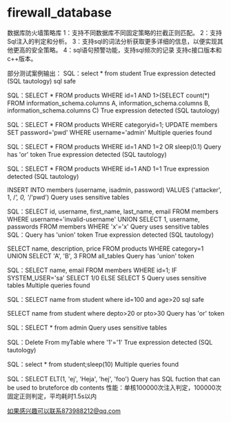 # firewall_database
数据库防火墙策略库
1：支持不同数据库不同固定策略的拦截正则匹配。
2：支持Sql注入的判定和分析。
3：支持sql的词法分析获取更多详细的信息，以便实现其他更高的安全策略。
4：sql语句预警功能，支持sql频次的记录
支持c接口版本和c++版本。

部分测试案例输出：
SQL：select * from student
True expression detected (SQL tautology)
sql safe

SQL：SELECT * FROM products WHERE id=1 AND 1>(SELECT count(*) FROM information_schema.columns A, information_schema.columns B, information_schema.columns C)
True expression detected (SQL tautology)

SQL：SELECT * FROM products WHERE categoryid=1; UPDATE members SET password='pwd' WHERE username='admin'
Multiple queries found

SQL：SELECT * FROM products WHERE id=1 AND 1=2 OR sleep(0.1)
Query has 'or' token
True expression detected (SQL tautology)

SQL：SELECT * FROM products WHERE id=1 AND 1=1
True expression detected (SQL tautology)

INSERT INTO members (username, isadmin, password) VALUES ('attacker', 1, /*', 0, '*/'pwd')
Query uses sensitive tables

SQL：SELECT id, username, first_name, last_name, email FROM members WHERE username='invalid-username' UNION SELECT 1, username, passwords FROM members WHERE 'x'='x'
Query uses sensitive tables
SQL：Query has 'union' token
True expression detected (SQL tautology)

SELECT name, description, price FROM products WHERE category=1 UNION SELECT 'A', 'B', 3 FROM all_tables
Query has 'union' token

SQL：SELECT name, email FROM members WHERE id=1; IF SYSTEM_USER='sa' SELECT 1/0 ELSE SELECT 5
Query uses sensitive tables
Multiple queries found

SQL：SELECT name from student where id=100 and age>20
sql safe

SELECT name from student where depto>20 or pto>30
Query has 'or' token

SQL：SELECT * from admin
Query uses sensitive tables

SQL：Delete From myTable where '1'='1'
True expression detected (SQL tautology)

SQL：select * from student;sleep(10)
Multiple queries found

 SQL：SELECT ELT(1, 'ej', 'Heja', 'hej', 'foo')
Query has SQL fuction that can be used to bruteforce db contents
性能：单核100000次注入判定，100000次固定正则判定，平均耗时1.5s以内

如果感兴趣可以联系873988212@qq.com

